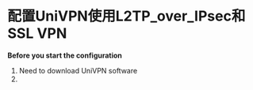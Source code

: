 # **配置UniVPN使用L2TP_over_IPsec和SSL VPN**
**Before you start the configuration**
1. Need to download UniVPN software
2. 
